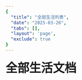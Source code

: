 ```yaml
---
{
  "title": "全部生活列表",
  "date": "2025-03-26",
  "tabs": [],
  "layout": 'page',
  "exclude": true
}
---
```


<script setup>
import {data} from '@/.vitepress/data-js/get-all-life.data.js'
</script>

<AllBlogPageData :sourceData="data">
<span style="font-size: 2rem;font-weight: bold">全部生活文档</span>
</AllBlogPageData>
